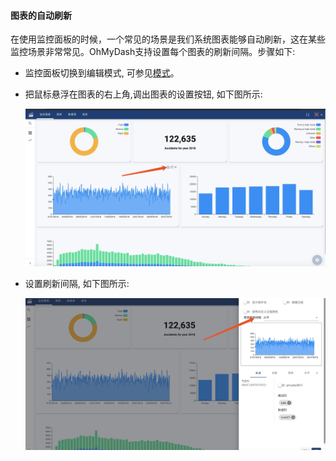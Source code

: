 #### 图表的自动刷新

在使用监控面板的时候，一个常见的场景是我们系统图表能够自动刷新，这在某些监控场景非常常见。OhMyDash支持设置每个图表的刷新间隔。步骤如下:

* 监控面板切换到编辑模式, 可参见[模式](dash-mode)。
* 把鼠标悬浮在图表的右上角,调出图表的设置按钮, 如下图所示:
  
  ![abc](autorefresh1.jpg)

* 设置刷新间隔, 如下图所示:

  ![](autorefresh2.jpg)
